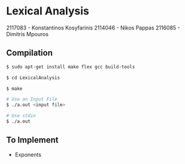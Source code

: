 # Lexical Analysis

2117083 - Konstantinos Kosyfarinis
2114046 - Nikos Pappas
2116085 - Dimitris Mpouros

## Compilation

```bash
$ sudo apt-get install make flex gcc build-tools

$ cd LexicalAnalysis

$ make 

# Use an Input File
$ ./a.out <input file>

# Use stdin
$ ./a.out

```

## To Implement

- Exponents 